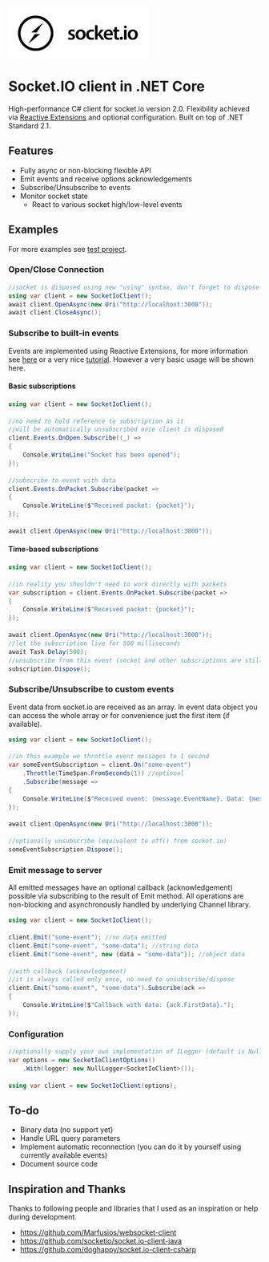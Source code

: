 <img src="socket-io-logo.png" alt="logo" height="100">

# Socket.IO client in .NET Core

High-performance C# client for socket.io version 2.0. Flexibility achieved via [Reactive Extensions](https://github.com/dotnet/reactive#reactive-extensions) and optional configuration. Built on top of .NET Standard 2.1.

## Features

- Fully async or non-blocking flexible API
- Emit events and receive options acknowledgements
- Subscribe/Unsubscribe to events
- Monitor socket state
  - React to various socket high/low-level events

## Examples

For more examples see [test project](https://github.com/LadislavBohm/socket.io-client-core/tree/master/src/Socket.Io.Client.Core.Test).

### Open/Close Connection

```csharp
//socket is disposed using new "using" syntax, don't forget to dispose it!
using var client = new SocketIoClient();
await client.OpenAsync(new Uri("http://localhost:3000"));
await client.CloseAsync();
```

### Subscribe to built-in events

Events are implemented using Reactive Extensions, for more information see [here](https://github.com/dotnet/reactive#reactive-extensions) or a very nice [tutorial](http://introtorx.com/). However a very basic usage will be shown here.

#### Basic subscriptions

```csharp
using var client = new SocketIoClient();

//no need to hold reference to subscription as it
//will be automatically unsubscribed once client is disposed
client.Events.OnOpen.Subscribe((_) =>
{
    Console.WriteLine("Socket has been opened");
});

//subscribe to event with data
client.Events.OnPacket.Subscribe(packet =>
{
    Console.WriteLine($"Received packet: {packet}");
});

await client.OpenAsync(new Uri("http://localhost:3000"));
```

#### Time-based subscriptions

```csharp
using var client = new SocketIoClient();

//in reality you shouldn't need to work directly with packets
var subscription = client.Events.OnPacket.Subscribe(packet =>
{
    Console.WriteLine($"Received packet: {packet}");
});

await client.OpenAsync(new Uri("http://localhost:3000"));
//let the subscription live for 500 milliseconds
await Task.Delay(500);
//unsubscribe from this event (socket and other subscriptions are still running)
subscription.Dispose();
```

### Subscribe/Unsubscribe to custom events

Event data from socket.io are received as an array. In event data object you can access the whole array or for convenience just the first item (if available).

```csharp
using var client = new SocketIoClient();

//in this example we throttle event messages to 1 second
var someEventSubscription = client.On("some-event")
    .Throttle(TimeSpan.FromSeconds(1)) //optional
    .Subscribe(message =>
{
    Console.WriteLine($"Received event: {message.EventName}. Data: {message.FirstData}");
});

await client.OpenAsync(new Uri("http://localhost:3000"));

//optionally unsubscribe (equivalent to off() from socket.io)
someEventSubscription.Dispose();
```

### Emit message to server

All emitted messages have an optional callback (acknowledgement) possible via subscribing to the result of Emit method.
All operations are non-blocking and asynchronously handled by underlying Channel library.

```csharp
using var client = new SocketIoClient();

client.Emit("some-event"); //no data emitted
client.Emit("some-event", "some-data"); //string data
client.Emit("some-event", new {data = "some-data"}); //object data

//with callback (acknowledgement)
//it is always called only once, no need to unsubscribe/dispose
client.Emit("some-event", "some-data").Subscribe(ack =>
{
    Console.WriteLine($"Callback with data: {ack.FirstData}.");
});
```

### Configuration

```csharp
//optionally supply your own implementation of ILogger (default is NullLogger)
var options = new SocketIoClientOptions()
    .With(logger: new NullLogger<SocketIoClient>());

using var client = new SocketIoClient(options);
```

## To-do

- Binary data (no support yet)
- Handle URL query parameters
- Implement automatic reconnection (you can do it by yourself using currently available events)
- Document source code

## Inspiration and Thanks

Thanks to following people and libraries that I used as an inspiration or help during development.

- https://github.com/Marfusios/websocket-client
- https://github.com/socketio/socket.io-client-java
- https://github.com/doghappy/socket.io-client-csharp

